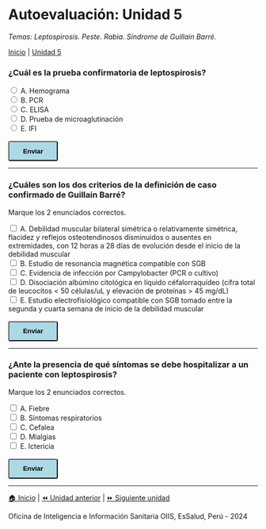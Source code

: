 <html>
<head>
<title>Autoevaluación: Unidad 4</title>
</head>
<body>

<h1>Autoevaluación: Unidad 5</h1>
<p><i>Temas: Leptospirosis. Peste. Rabia. Síndrome de Guillain Barré.</i></p>
<p><a href="index.html">Inicio</a> | <a href="u5.html">Unidad 5</a>

<div>
<h3>¿Cuál es la prueba confirmatoria de leptospirosis?</h3>
  <div id='block-11'>
    <label for='option-11'>
      <input type='radio' name='option' value='A' id='option-11'/>
      A. Hemograma</label>
    <span id='result-11'></span>
  </div>
   <div id='block-12'>
    <label for='option-12'>
      <input type='radio' name='option' value='B' id='option-12'/>
      B. PCR</label>
    <span id='result-12'></span>
  </div>
   <div id='block-13'>
    <label for='option-13'>
      <input type='radio' name='option' value='C' id='option-13'/>
      C. ELISA</label>
    <span id='result-13'></span>
  </div>
  <div id='block-14'>
    <label for='option-14'>
      <input type='radio' name='option' value='D' id='option-14'/>
      D. Prueba de microaglutinación</label>
    <span id='result-14'></span>
  </div>
  <div id='block-15'>
    <label for='option-15'>
      <input type='radio' name='option' value='E' id='option-15'/>
      E. IFI</label>
    <span id='result-15'></span>
  </div>
  <br>
  <button type='button' onclick='displayAnswer1()' style='width: 100px; height: 40px; border-radius: 3px; background-color: lightblue; font-weight: 700;'>Enviar</button>
</div>
<script>
  //    The function evaluates the answer and displays result
  function displayAnswer1() {
    if (document.getElementById('option-11').checked) {
      document.getElementById('block-11').style.border = '3px solid red'
      document.getElementById('result-11').style.color = 'red'
      document.getElementById('result-11').innerHTML = 'Intenta otra vez &#128552;'
      document.getElementById('block-12').style.border = 'initial';
      document.getElementById('result-12').style.color = 'initial';
      document.getElementById('result-12').innerHTML = '';
      document.getElementById('block-13').style.border = 'initial';
      document.getElementById('result-13').style.color = 'initial';
      document.getElementById('result-13').innerHTML = '';
      document.getElementById('block-14').style.border = 'initial';
      document.getElementById('result-14').style.color = 'initial';
      document.getElementById('result-14').innerHTML = '';
      document.getElementById('block-15').style.border = 'initial';
      document.getElementById('result-15').style.color = 'initial';
      document.getElementById('result-15').innerHTML = '';
    }
    if (document.getElementById('option-12').checked) {
      document.getElementById('block-12').style.border = '3px solid red'
      document.getElementById('result-12').style.color = 'red'
      document.getElementById('result-12').innerHTML = 'Intenta otra vez &#128552;'
      document.getElementById('block-11').style.border = 'initial';
      document.getElementById('result-11').style.color = 'initial';
      document.getElementById('result-11').innerHTML = '';
      document.getElementById('block-13').style.border = 'initial';
      document.getElementById('result-13').style.color = 'initial';
      document.getElementById('result-13').innerHTML = '';
      document.getElementById('block-14').style.border = 'initial';
      document.getElementById('result-14').style.color = 'initial';
      document.getElementById('result-14').innerHTML = '';
      document.getElementById('block-15').style.border = 'initial';
      document.getElementById('result-15').style.color = 'initial';
      document.getElementById('result-15').innerHTML = '';
    }
    if (document.getElementById('option-13').checked) {
      document.getElementById('block-13').style.border = '3px solid red'
      document.getElementById('result-13').style.color = 'red'
      document.getElementById('result-13').innerHTML = 'Intenta otra vez &#128552;'
      document.getElementById('block-11').style.border = 'initial';
      document.getElementById('result-11').style.color = 'initial';
      document.getElementById('result-11').innerHTML = '';
      document.getElementById('block-12').style.border = 'initial';
      document.getElementById('result-12').style.color = 'initial';
      document.getElementById('result-12').innerHTML = '';
      document.getElementById('block-14').style.border = 'initial';
      document.getElementById('result-14').style.color = 'initial';
      document.getElementById('result-14').innerHTML = '';
      document.getElementById('block-15').style.border = 'initial';
      document.getElementById('result-15').style.color = 'initial';
      document.getElementById('result-15').innerHTML = '';
    }
    if (document.getElementById('option-14').checked) {
      document.getElementById('block-14').style.border = '3px solid limegreen'
      document.getElementById('result-14').style.color = 'limegreen'
      document.getElementById('result-14').innerHTML = '¡Correcto! &#128175; La prueba confirmatoria es la prueba de microaglutinación. &#127775;'
      document.getElementById('block-11').style.border = 'initial';
      document.getElementById('result-11').style.color = 'initial';
      document.getElementById('result-11').innerHTML = '';
      document.getElementById('block-12').style.border = 'initial';
      document.getElementById('result-12').style.color = 'initial';
      document.getElementById('result-12').innerHTML = '';
      document.getElementById('block-13').style.border = 'initial';
      document.getElementById('result-13').style.color = 'initial';
      document.getElementById('result-13').innerHTML = '';
      document.getElementById('block-15').style.border = 'initial';
      document.getElementById('result-15').style.color = 'initial';
      document.getElementById('result-15').innerHTML = '';
    }
    if (document.getElementById('option-15').checked) {
      document.getElementById('block-15').style.border = '3px solid red'
      document.getElementById('result-15').style.color = 'red'
      document.getElementById('result-15').innerHTML = 'Intenta otra vez &#128552;'
      document.getElementById('block-11').style.border = 'initial';
      document.getElementById('result-11').style.color = 'initial';
      document.getElementById('result-11').innerHTML = '';
      document.getElementById('block-12').style.border = 'initial';
      document.getElementById('result-12').style.color = 'initial';
      document.getElementById('result-12').innerHTML = '';
      document.getElementById('block-13').style.border = 'initial';
      document.getElementById('result-13').style.color = 'initial';
      document.getElementById('result-13').innerHTML = '';
      document.getElementById('block-14').style.border = 'initial';
      document.getElementById('result-14').style.color = 'initial';
      document.getElementById('result-14').innerHTML = '';
    }
  }
</script>

<hr>

<div>
<h3>¿Cuáles son los dos criterios de la definición de caso confirmado de Guillain Barré?</h3>
<p> Marque los 2 enunciados correctos.</p>
  <div id='block-21'>
    <label for='option-21'>
      <input type='checkbox' name='option' value='A' id='option-21'/>
      A. Debilidad muscular bilateral simétrica o relativamente simétrica, flacidez y reflejos osteotendinosos disminuidos o ausentes en extremidades, con 12 horas a 28 días de evolución desde el inicio de la debilidad muscular</label>
    <span id='result-21'></span>
  </div>
   <div id='block-22'>
    <label for='option-22'>
      <input type='checkbox' name='option' value='B' id='option-22'/>
      B. Estudio de resonancia magnética compatible con SGB</label>
    <span id='result-22'></span>
  </div>
   <div id='block-23'>
    <label for='option-23'>
      <input type='checkbox' name='option' value='C' id='option-23'/>
      C. Evidencia de infección por Campylobacter (PCR o cultivo)</label>
    <span id='result-23'></span>
  </div>
  <div id='block-24'>
    <label for='option-24'>
      <input type='checkbox' name='option' value='D' id='option-24'/>
      D. Disociación albúmino citológica en líquido céfalorraquídeo (cifra total de leucocitos < 50 células/uL y elevación de proteínas > 45 mg/dL)</label>
    <span id='result-24'></span>
  </div>
  <div id='block-25'>
    <label for='option-25'>
      <input type='checkbox' name='option' value='E' id='option-25'/>
      E. Estudio electrofisiológico compatible con SGB tomado entre la segunda y cuarta semana de inicio de la debilidad muscular</label>
    <span id='result-25'></span>
  </div>
  <br>
  <button type='button' onclick='displayAnswer2()' style='width: 100px; height: 40px; border-radius: 3px; background-color: lightblue; font-weight: 700;'>Enviar</button>
</div>
<script>
  //    The function evaluates the answer and displays result
  function displayAnswer2() {
    if (document.getElementById('option-21').checked) {
      document.getElementById('block-21').style.border = '3px solid red'
      document.getElementById('result-21').style.color = 'red'
      document.getElementById('result-21').innerHTML = 'Incorrecto &#128552;'
    } else {
      document.getElementById('block-21').style.border = 'initial';
      document.getElementById('result-21').style.color = 'initial';
      document.getElementById('result-21').innerHTML = '';
    }
    if (document.getElementById('option-22').checked) {
      document.getElementById('block-22').style.border = '3px solid red'
      document.getElementById('result-22').style.color = 'red'
      document.getElementById('result-22').innerHTML = 'Incorrecto &#128552;'
    } else {
      document.getElementById('block-22').style.border = 'initial';
      document.getElementById('result-22').style.color = 'initial';
      document.getElementById('result-22').innerHTML = '';
    }
    if (document.getElementById('option-23').checked) {
      document.getElementById('block-23').style.border = '3px solid red'
      document.getElementById('result-23').style.color = 'red'
      document.getElementById('result-23').innerHTML = 'Incorrecto &#128552;'
    } else {
      document.getElementById('block-23').style.border = 'initial';
      document.getElementById('result-23').style.color = 'initial';
      document.getElementById('result-23').innerHTML = '';
    }
    if (document.getElementById('option-24').checked) {
      document.getElementById('block-24').style.border = '3px solid limegreen'
      document.getElementById('result-24').style.color = 'limegreen'
      document.getElementById('result-24').innerHTML = '¡Correcto! &#127775;'
    } else {
      document.getElementById('block-24').style.border = 'initial';
      document.getElementById('result-24').style.color = 'initial';
      document.getElementById('result-24').innerHTML = '';
    }
    if (document.getElementById('option-25').checked) {
      document.getElementById('block-25').style.border = '3px solid limegreen'
      document.getElementById('result-25').style.color = 'limegreen'
      document.getElementById('result-25').innerHTML = '¡Correcto! &#127775;'
    } else {
      document.getElementById('block-25').style.border = 'initial';
      document.getElementById('result-25').style.color = 'initial';
      document.getElementById('result-25').innerHTML = '';
    }
  }
</script>

<hr>


<div>
<h3>¿Ante la presencia de qué síntomas se debe hospitalizar a un paciente con leptospirosis?</h3>
<p> Marque los 2 enunciados correctos.</p>
  <div id='block-31'>
    <label for='option-31'>
      <input type='checkbox' name='option' value='A' id='option-31'/>
      A. Fiebre</label>
    <span id='result-31'></span>
  </div>
   <div id='block-32'>
    <label for='option-32'>
      <input type='checkbox' name='option' value='B' id='option-32'/>
      B. Síntomas respiratorios</label>
    <span id='result-32'></span>
  </div>
   <div id='block-33'>
    <label for='option-33'>
      <input type='checkbox' name='option' value='C' id='option-33'/>
      C. Cefalea</label>
    <span id='result-33'></span>
  </div>
  <div id='block-34'>
    <label for='option-34'>
      <input type='checkbox' name='option' value='D' id='option-34'/>
      D. Mialgias</label>
    <span id='result-34'></span>
  </div>
  <div id='block-35'>
    <label for='option-35'>
      <input type='checkbox' name='option' value='E' id='option-35'/>
      E. Ictericia</label>
    <span id='result-35'></span>
  </div>
  <br>
  <button type='button' onclick='displayAnswer3()' style='width: 100px; height: 40px; border-radius: 3px; background-color: lightblue; font-weight: 700;'>Enviar</button>
</div>
<script>
  //    The function evaluates the answer and displays result
  function displayAnswer3() {
    if (document.getElementById('option-31').checked) {
      document.getElementById('block-31').style.border = '3px solid red'
      document.getElementById('result-31').style.color = 'red'
      document.getElementById('result-31').innerHTML = 'Incorrecto &#128552;'
    } else {
      document.getElementById('block-31').style.border = 'initial';
      document.getElementById('result-31').style.color = 'initial';
      document.getElementById('result-31').innerHTML = '';
    }
    if (document.getElementById('option-32').checked) {
      document.getElementById('block-32').style.border = '3px solid limegreen'
      document.getElementById('result-32').style.color = 'limegreen'
      document.getElementById('result-32').innerHTML = '¡Correcto! &#127775;'
    } else {
      document.getElementById('block-32').style.border = 'initial';
      document.getElementById('result-32').style.color = 'initial';
      document.getElementById('result-32').innerHTML = '';
    }
    if (document.getElementById('option-33').checked) {
      document.getElementById('block-33').style.border = '3px solid red'
      document.getElementById('result-33').style.color = 'red'
      document.getElementById('result-33').innerHTML = 'Incorrecto &#128552;'
    } else {
      document.getElementById('block-33').style.border = 'initial';
      document.getElementById('result-33').style.color = 'initial';
      document.getElementById('result-33').innerHTML = '';
    }
    if (document.getElementById('option-34').checked) {
      document.getElementById('block-34').style.border = '3px solid red'
      document.getElementById('result-34').style.color = 'red'
      document.getElementById('result-34').innerHTML = 'Incorrecto &#128552;'
    } else {
      document.getElementById('block-34').style.border = 'initial';
      document.getElementById('result-34').style.color = 'initial';
      document.getElementById('result-34').innerHTML = '';
    }
    if (document.getElementById('option-35').checked) {
      document.getElementById('block-35').style.border = '3px solid limegreen'
      document.getElementById('result-35').style.color = 'limegreen'
      document.getElementById('result-35').innerHTML = '¡Correcto! &#127775;'
    } else {
      document.getElementById('block-35').style.border = 'initial';
      document.getElementById('result-35').style.color = 'initial';
      document.getElementById('result-35').innerHTML = '';
    }
  }
</script>

<hr>

<p><a href="index.html">&#127968; Inicio</a> | <a href="u5.html">&#9194; Unidad anterior</a> | <a href="u6.html">&#9193; Siguiente unidad</a></p>

<p>Oficina de Inteligencia e Información Sanitaria OIIS, EsSalud, Perú - 2024</p>
